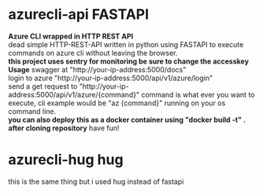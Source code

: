 # azurecli-api FASTAPI
**Azure CLI wrapped in HTTP REST API**
<br>
dead simple HTTP-REST-API written in python using FASTAPI to execute commands on azure cli without leaving the browser.
<br>
**this project uses sentry for monitoring be sure to change the accesskey**
<br>
**Usage**
swagger at "http://your-ip-address:5000/docs"
<br>
login to azure "http://your-ip-address:5000/api/v1/azure/login"
<br>
send a get request to "http://your-ip-address:5000/api/v1/azure/{command}" command is what ever you want to execute, cli example would be "az {command}" running on your os command line.
<br>
**you can also deploy this as a docker container using "docker build -t" . after cloning repository**
have fun!
<br>
# azurecli-hug hug
this is the same thing but i used hug instead of fastapi
